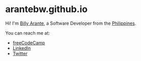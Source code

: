 # arantebw.github.io

Hi! I'm [Billy Arante](https://arantebw.github.io/build-a-pesonal-portfolio-webpage/), a Software Developer from the [Philippines](#).

You can reach me at:  

- [freeCodeCamp](https://www.freecodecamp.org/arantebw)
- [LinkedIn](https://www.linkedin.com/in/billyarante/)
- [Twitter](https://twitter.com/arantebw)

